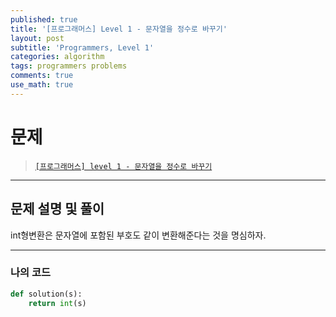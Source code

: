```yaml
---
published: true
title: '[프로그래머스] Level 1 - 문자열을 정수로 바꾸기'
layout: post
subtitle: 'Programmers, Level 1'
categories: algorithm
tags: programmers problems
comments: true
use_math: true
---
```


# **문제**

> [`[프로그래머스] level 1 - 문자열을 정수로 바꾸기`](https://school.programmers.co.kr/learn/courses/30/lessons/12925)

---
## **문제 설명 및 풀이**

int형변환은 문자열에 포함된 부호도 같이 변환해준다는 것을 명심하자.

---
### 나의 코드
```python
def solution(s):
    return int(s)
```
